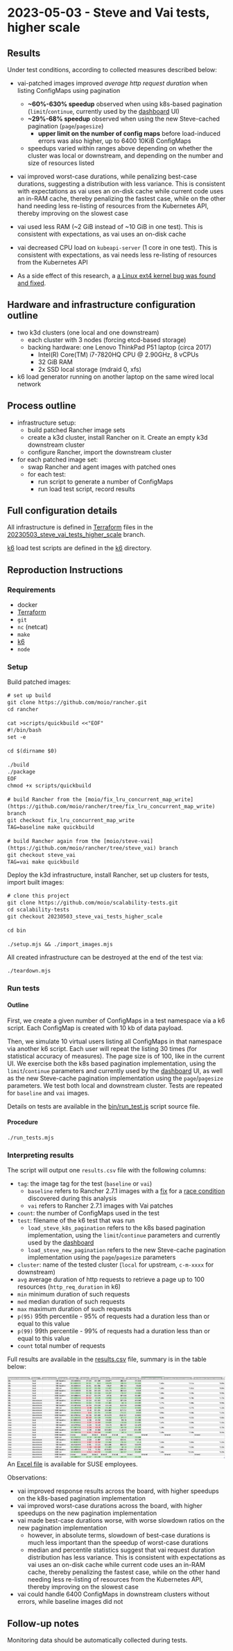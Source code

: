 # 2023-05-03 - Steve and Vai tests, higher scale

## Results

Under test conditions, according to collected measures described below:

- vai-patched images improved *average http request duration* when listing ConfigMaps using pagination
  - **~60%-630% speedup** observed when using k8s-based pagination (`limit`/`continue`, currently used by the [dashboard](https://github.com/rancher/dashboard/) UI)
  - **~29%-68% speedup** observed when using the new Steve-cached pagination (`page`/`pagesize`)
    - **upper limit on the number of config maps**  before load-induced errors was also higher, up to 6400 10KiB ConfigMaps
  - speedups varied within ranges above depending on whether the cluster was local or downstream, and depending on the number and size of resources listed
- vai improved worst-case durations, while penalizing best-case durations, suggesting a distribution with less variance. This is consistent with expectations as vai uses an on-disk cache while current code uses an in-RAM cache, thereby penalizing the fastest case, while on the other hand needing less re-listing of resources from the Kubernetes API, thereby improving on the slowest case
- vai used less RAM (~2 GiB instead of ~10 GiB in one test). This is consistent with expectations, as vai uses an on-disk cache
- vai decreased CPU load on `kubeapi-server` (1 core in one test). This is consistent with expectations, as vai needs less re-listing of resources from the Kubernetes API

- As a side effect of this research, a [a Linux ext4 kernel bug was found and fixed](https://bugzilla.opensuse.org/show_bug.cgi?id=1210793).

## Hardware and infrastructure configuration outline

- two k3d clusters (one local and one downstream)
  - each cluster with 3 nodes (forcing etcd-based storage)
  - backing hardware: one Lenovo ThinkPad P51 laptop (circa 2017)
    - Intel(R) Core(TM) i7-7820HQ CPU @ 2.90GHz, 8 vCPUs
    - 32 GiB RAM
    - 2x SSD local storage (mdraid 0, xfs)
- k6 load generator running on another laptop on the same wired local network

## Process outline

- infrastructure setup:
  - build patched Rancher image sets
  - create a k3d cluster, install Rancher on it. Create an empty k3d downstream cluster
  - configure Rancher, import the downstream cluster
- for each patched image set:
  - swap Rancher and agent images with patched ones
  - for each test:
    - run script to generate a number of ConfigMaps
    - run load test script, record results

## Full configuration details

All infrastructure is defined in [Terraform](https://www.terraform.io/) files in the [20230503_steve_vai_tests_higher_scale](https://github.com/moio/scalability-tests/tree/20230503_steve_vai_tests_higher_scale/terraform) branch.

[k6](https://k6.io) load test scripts are defined in the [k6](https://github.com/moio/scalability-tests/tree/20230503_steve_vai_tests_higher_scale/k6) directory.

## Reproduction Instructions

### Requirements

- docker
- [Terraform](https://www.terraform.io/downloads)
- `git`
- `nc` (netcat)
- `make`
- [k6](https://k6.io)
- `node`

### Setup

Build patched images:
```shell
# set up build
git clone https://github.com/moio/rancher.git
cd rancher

cat >scripts/quickbuild <<"EOF"
#!/bin/bash
set -e

cd $(dirname $0)

./build
./package
EOF
chmod +x scripts/quickbuild

# build Rancher from the [moio/fix_lru_concurrent_map_write](https://github.com/moio/rancher/tree/fix_lru_concurrent_map_write) branch
git checkout fix_lru_concurrent_map_write
TAG=baseline make quickbuild

# build Rancher again from the [moio/steve-vai](https://github.com/moio/rancher/tree/steve_vai) branch
git checkout steve_vai
TAG=vai make quickbuild
```

Deploy the k3d infrastructure, install Rancher, set up clusters for tests, import built images:
```shell
# clone this project
git clone https://github.com/moio/scalability-tests.git
cd scalability-tests
git checkout 20230503_steve_vai_tests_higher_scale

cd bin

./setup.mjs && ./import_images.mjs
````


All created infrastructure can be destroyed at the end of the test via:
```shell
./teardown.mjs
```

### Run tests

#### Outline
First, we create a given number of ConfigMaps in a test namespace via a k6 script. Each ConfigMap is created with 10 kb of data payload.

Then, we simulate 10 virtual users listing all ConfigMaps in that namespace via another k6 script. Each user will repeat the listing 30 times (for statistical accuracy of measures). The page size is of 100, like in the current UI. We exercise both the k8s based pagination implementation, using the `limit`/`continue` parameters and currently used by the [dashboard](https://github.com/rancher/dashboard/) UI, as well as the new Steve-cache pagination implementation using the `page`/`pagesize` parameters. We test both local and downstream cluster. Tests are repeated for `baseline` and `vai` images.

Details on tests are available in the [bin/run_test.js](https://github.com/moio/scalability-tests/blob/20230503_steve_vai_tests_higher_scale/bin/run_tests.mjs) script source file.

#### Procedure

```shell
./run_tests.mjs
```

### Interpreting results
The script will output one `results.csv` file with the following columns:
 * `tag`: the image tag for the test (`baseline` or `vai`)
   - `baseline` refers to Rancher 2.7.1 images with a [fix](https://github.com/rancher/steve/pull/80/) for a [race condition](https://github.com/rancher/rancher/issues/40892) discovered during this analysis
   - `vai` refers to Rancher 2.7.1 images with Vai patches
 * `count`: the number of ConfigMaps used in the test
 * `test`: filename of the k6 test that was run
   - `load_steve_k8s_pagination` refers to the k8s based pagination implementation, using the `limit`/`continue` parameters and currently used by the [dashboard](https://github.com/rancher/dashboard/)
   - `load_steve_new_pagination` refers to the new Steve-cache pagination implementation using the `page`/`pagesize` parameters
 * `cluster`: name of the tested cluster (`local` for upstream, `c-m-xxxx` for downstream)
 * `avg` average duration of http requests to retrieve a page up to 100 resources (`http_req_duration` in k6)
* `min` minimum duration of such requests
* `med` median duration of such requests
* `max` maximum duration of such requests
* `p(95)` 95th percentile - 95% of requests had a duration less than or equal to this value
* `p(99)` 99th percentile - 99% of requests had a duration less than or equal to this value
* `count` total number of requests

Full results are available in the [results.csv](https://github.com/moio/scalability-tests/tree/20230503_steve_vai_tests_higher_scale/docs/20230503%20-%20steve%20vai%20test%20higher%20scale%20results/results.csv) file, summary is in the table below:

![table showing a summary of results](images/20230503-table.png)
An [Excel file](https://mysuse-my.sharepoint.com/:x:/g/personal/moio_suse_com/ETkus1LxojlBm7aYWdswNX0BmmkfrQt0NET3oO6QujnNgw?e=bexG44) is  available for SUSE employees.

Observations:
- vai improved response results across the board, with higher speedups on the k8s-based pagination implementation
- vai improved worst-case durations across the board, with higher speedups on the new pagination implementation
- vai made best-case durations worse, with worse slowdown ratios on the new pagination implementation
  - however, in absolute terms, slowdown of best-case durations is much less important than the speedup of worst-case durations
  - median and percentile statistics suggest that vai request duration distribution has less variance. This is consistent with expectations as vai uses an on-disk cache while current code uses an in-RAM cache, thereby penalizing the fastest case, while on the other hand needing less re-listing of resources from the Kubernetes API, thereby improving on the slowest case
- vai could handle 6400 ConfigMaps in downstream clusters without errors, while baseline images did not

## Follow-up notes

Monitoring data should be automatically collected during tests.
